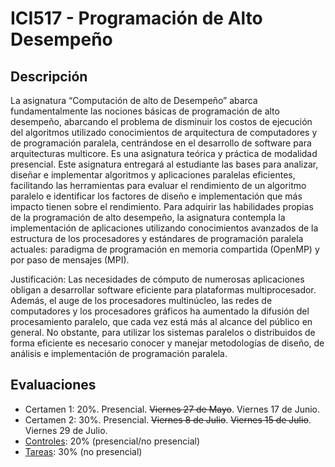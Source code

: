 # ICI517 - Programación de Alto Desempeño

## Descripción

La asignatura “Computación de alto de Desempeño” abarca fundamentalmente las nociones básicas de programación de alto desempeño, abarcando el problema de disminuir los costos de ejecución del algoritmos utilizado conocimientos de arquitectura de computadores y de programación paralela, centrándose en el desarrollo de software para arquitecturas multicore. Es una asignatura teórica y práctica de modalidad presencial. Este asignatura entregará al estudiante las bases para analizar, diseñar e implementar algoritmos y aplicaciones paralelas eficientes, facilitando las herramientas para evaluar el rendimiento de un algoritmo paralelo e identificar los factores de diseño e implementación que más impacto tienen sobre el rendimiento. Para adquirir las habilidades propias de la programación de alto desempeño, la asignatura contempla la implementación de aplicaciones utilizando conocimientos avanzados de la estructura de los procesadores y estándares de programación paralela actuales: paradigma de programación en memoria compartida (OpenMP) y por paso de mensajes (MPI).

Justificación:
Las necesidades de cómputo de numerosas aplicaciones obligan a desarrollar software eficiente para plataformas multiprocesador. Además, el auge de los procesadores multinúcleo, las redes de computadores y los procesadores gráficos ha aumentado la difusión del procesamiento paralelo, que cada vez está más al alcance del público en general. No obstante, para utilizar los sistemas paralelos o distribuidos de forma eficiente es necesario conocer y manejar metodologías de diseño, de análisis e implementación de programación paralela. 


## Evaluaciones

* Certamen 1: 20%. Presencial. ~~Viernes 27 de Mayo~~. Viernes 17 de Junio.
* Certamen 2: 30%. Presencial. ~~Viernes 8 de Julio~~. ~~Viernes 15 de Julio~~. Viernes 29 de Julio.
* [Controles](https://github.com/g-courses/ICI517/tree/main/controles): 20% (presencial/no presencial)
* [Tareas](https://github.com/g-courses/ICI517/tree/main/tareas): 30% (no presencial)


